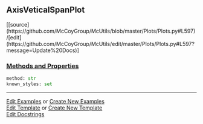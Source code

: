 ## <a id="McUtils.Plots.Plots.AxisVeticalSpanPlot">AxisVeticalSpanPlot</a> 
<div class="docs-source-link" markdown="1">
[[source](https://github.com/McCoyGroup/McUtils/blob/master/Plots/Plots.py#L597)/[edit](https://github.com/McCoyGroup/McUtils/edit/master/Plots/Plots.py#L597?message=Update%20Docs)]
</div>



<div class="collapsible-section">
 <div class="collapsible-section collapsible-section-header" markdown="1">
 
### <a class="collapse-link" data-toggle="collapse" href="#methods">Methods and Properties</a> <a class="float-right" data-toggle="collapse" href="#methods"><i class="fa fa-chevron-down"></i></a>

 </div>
 <div class="collapsible-section collapsible-section-body collapse" id="methods" markdown="1">

```python
method: str
known_styles: set
```


 </div>
</div>




___

[Edit Examples](https://github.com/McCoyGroup/McUtils/edit/gh-pages/ci/examples/McUtils/Plots/Plots/AxisVeticalSpanPlot.md) or 
[Create New Examples](https://github.com/McCoyGroup/McUtils/new/gh-pages/?filename=ci/examples/McUtils/Plots/Plots/AxisVeticalSpanPlot.md) <br/>
[Edit Template](https://github.com/McCoyGroup/McUtils/edit/gh-pages/ci/docs/McUtils/Plots/Plots/AxisVeticalSpanPlot.md) or 
[Create New Template](https://github.com/McCoyGroup/McUtils/new/gh-pages/?filename=ci/docs/templates/McUtils/Plots/Plots/AxisVeticalSpanPlot.md) <br/>
[Edit Docstrings](https://github.com/McCoyGroup/McUtils/edit/master/Plots/Plots.py#L597?message=Update%20Docs)